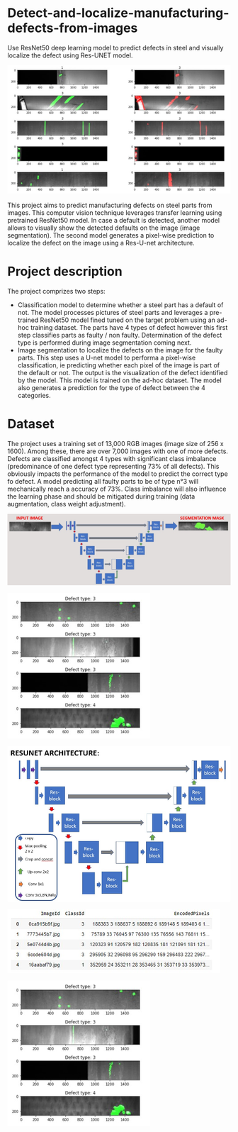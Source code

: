 # Detect-and-localize-manufacturing-defects-from-images
Use ResNet50 deep learning model to predict defects in steel and visually localize the defect using Res-UNET model.

![](asset/Default.jpg)

This project aims to predict manufacturing defects on steel parts from images. This computer vision technique leverages transfer learning using pretrained ResNet50 model.
In case a default is detected, another model allows to visually show the detected defaults on the image (image segmentation). The second model generates a pixel-wise prediction to localize the defect on the image using a Res-U-net architecture.

# Project description

The project comprizes two steps:
- Classification model to determine whether a steel part has a default of not. The model processes pictures of steel parts and leverages a pre-trained ResNet50 model fined tuned on the target problem using an ad-hoc training dataset. The parts have 4 types of defect however this first step classifies parts as faulty / non faulty. Determination of the defect type is performed during image segmentation coming next.
- Image segmentation to localize the defects on the image for the faulty parts. This step uses a U-net model to performa a pixel-wise classification, ie predicting whether each pixel of the image is part of the default or not. The output is the visualization of the defect identified by the model. This model is trained on the ad-hoc dataset. The model also generates a prediction for the type of defect between the 4 categories.

# Dataset

The project uses a training set of 13,000 RGB images (image size of 256 x 1600). Among these, there are over 7,000 images with one of more defects. Defects are classified amongst 4 types with significant class imbalance (predominance of one defect type representing 73% of all defects). This obviously impacts the performance of the model to predict the correct type fo defect. A model predicting all faulty parts to be of type n°3 will mechanically reach a accuracy of 73%. Class imbalance will also influence the learning phase and should be mitigated during training (data augmentation, class weight adjustment).


![](asset/resUnet.jpg)

![](asset/defects.jpg)


![](asset/Unet_architecture.jpg)

![](asset/RLE.jpg)

![](asset/defects.jpg)
